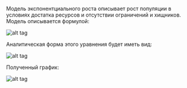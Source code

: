 Модель экспонентциального роста описывает рост популяции в условиях достатка ресурсов и отсутствии ограничений и хищников. Модель описывается формулой:

![alt tag](https://github.com/NewDDay/Lessons/blob/master/julia/math_mod/exp_growth_of_a_population/1.png?raw=true "")

Аналитическая форма этого уравнения будет иметь вид: 

![alt tag](https://github.com/NewDDay/Lessons/blob/master/julia/math_mod/exp_growth_of_a_population/2.png?raw=true "")

Полученный график:

![alt tag](https://github.com/NewDDay/Lessons/blob/master/julia/math_mod/exp_growth_of_a_population/model.png?raw=true "")
